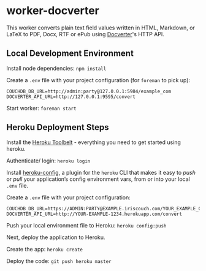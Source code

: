 # worker-docverter

This worker converts plain text field values written in HTML, Markdown, or LaTeX to PDF, Docx, RTF or ePub using [Docverter][docverter]'s HTTP API.

## Local Development Environment

Install node dependencies: `npm install`

Create a `.env` file with your project configuration (for `foreman` to pick up):

    COUCHDB_DB_URL=http://admin:party@127.0.0.1:5984/example_com
    DOCVERTER_API_URL=http://127.0.0.1:9595/convert

Start worker: `foreman start`

## Heroku Deployment Steps

Install the [Heroku Toolbelt][heroku-toolbelt] - everything you need to get started using heroku.

Authenticate/ login: `heroku login`

Install [heroku-config][heroku-config], a plugin for the `heroku` CLI that makes it easy to *push* or *pull* your application’s config environment vars, from or into your local `.env` file.

Create a `.env` file with your project configuration:

    COUCHDB_DB_URL=https://ADMIN:PARTY@EXAMPLE.iriscouch.com/YOUR_EXAMPLE_COM
    DOCVERTER_API_URL=http://YOUR-EXAMPLE-1234.herokuapp.com/convert

Push your local environment file to Heroku: `heroku config:push`

Next, deploy the application to Heroku.

Create the app: `heroku create`

Deploy the code: `git push heroku master`

[docverter]: http://www.docverter.com "Docverter"
[docverter-api]: http://www.docverter.com/api.html "Docverter API Documentation"
[heroku-toolbelt]: https://toolbelt.heroku.com "heroku toolbelt"
[heroku-config]: https://github.com/ddollar/heroku-config "heroku-config"